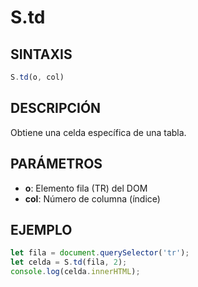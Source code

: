 # S.td

## SINTAXIS
```javascript
S.td(o, col)
```

## DESCRIPCIÓN
Obtiene una celda específica de una tabla.

## PARÁMETROS
- **o**: Elemento fila (TR) del DOM
- **col**: Número de columna (índice)

## EJEMPLO
```javascript
let fila = document.querySelector('tr');
let celda = S.td(fila, 2);
console.log(celda.innerHTML);
```